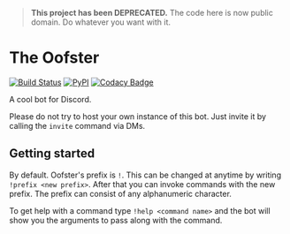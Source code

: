 > **This project has been DEPRECATED.** The code here is now public domain. Do whatever you want with it.

# The Oofster

[![Build Status](https://travis-ci.org/Euab/the-oofster.svg?branch=master)](https://travis-ci.org/Euab/the-oofster) [![PyPI](https://img.shields.io/badge/Python-3.6.3-green.svg)](https://www.python.org/downloads/)  [![Codacy Badge](https://api.codacy.com/project/badge/Grade/a0d19fe4283b4288a5146caa5c0891c5)](https://www.codacy.com/app/Euab/rickbot?utm_source=github.com&amp;utm_medium=referral&amp;utm_content=rickbotdiscord/rickbot&amp;utm_campaign=Badge_Grade)

A cool bot for Discord.

Please do not try to host your own instance of this bot. Just invite it by calling the `invite` command via DMs.

## Getting started
By default. Oofster's prefix is `!`. This can be changed at anytime by writing `!prefix <new prefix>`.
After that you can invoke commands with the new prefix.
The prefix can consist of any alphanumeric character.

To get help with a command type `!help <command name>` and the bot will show you the arguments to pass along with the command.
